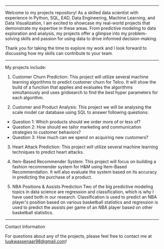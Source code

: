 -----------------------------------------------------------------------------------------------------------------------------------------

Welcome to my projects repository! As a skilled data scientist with experience in Python, SQL, EAD, Data Engineering, Machine Learning, and Data Visualization, I am excited to showcase my real-world projects that demonstrate my expertise in these areas. From predictive modeling to data exploration and analysis, my projects offer a glimpse into my problem-solving skills and passion for using data to drive informed decision-making. 

Thank you for taking the time to explore my work and I look forward to discussing how my skills can contribute to your team.

-----------------------------------------------------------------------------------------------------------------------------------------
My projects include:

1. Customer Churn Prediction:
This project will utilize several machine learning algorithms to predict customer churn for Telco. It will show the build of a function that 
applies and evaluates the algorithms simultanously and uses gridsearch to find the best hyper parameters for each algorithm.

2. Customer and Product Analysis:
This project we will be analysing the scale model car database using SQL to answer following questions:
- Question 1: Which products should we order more of or less of?
- Question 2: How should we tailor marketing and communication strategies to customer behaviors?
- Question 3: How much can we spend on acquiring new customers?

3. Heart Attack Prediction:
This project will utilize several machine learning techniques to predict heart attacks.

4. Item-Based Recommender System:
This project will focus on building a fashion recommender system for H&M using Item-Based Recommendation. It will also evaluate the system 
based on its accuracy in predicting the purchase of a product.

5. NBA Positions & Assists Prediction
Two of the big predictive modeling topics in data science are regression and classification, which is why I have used both in our research. 
Classification is used to predict an NBA player's position based on various basketball statistics and regression is used to predict the assists 
per game of an NBA player based on other basketball statistics.

-----------------------------------------------------------------------------------------------------------------------------------------
Contact Information

For questions about any of the projects, please feel free to contact me at luukwassenaar98@gmail.com!
